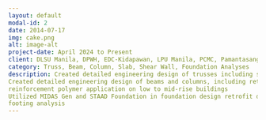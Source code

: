 ```yaml
---
layout: default
modal-id: 2
date: 2014-07-17
img: cake.png
alt: image-alt
project-date: April 2024 to Present
client: DLSU Manila, DPWH, EDC-Kidapawan, LPU Manila, PCMC, Pamantasang Lungsod ng Pasig (PLP)
category: Truss, Beam, Column, Slab, Shear Wall, Foundation Analyses
description: Created detailed engineering design of trusses including steel and timber truss designs
Created detailed engineering design of beams and columns, including retrofit design, rebar design, carbon fiber
reinforcement polymer application on low to mid-rise buildings
Utilized MIDAS Gen and STAAD Foundation in foundation design retrofit design including isolated, combined, and mat
footing analysis 
---
```

